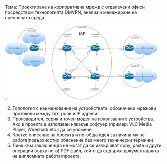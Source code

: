 
Тема: Проектиране на корпоративна мрежа с отдалечени офиси
посредством технологията DMVPN, анализ и менажиране на преносната
среда

![Topology](31231231231.png)

2. Топология с наименования на устройствата,
обозначени мрежови протоколи между тях, роли и IP
адреси.
3. Производител, серия и точен модел на
използваните устройства. Ако в проекта е използван
някакъв софтуер (пример: VLC Media Player, Wireshark etc.)
да се упомене.
4. Кратко описание на проекта и по-обща идея за
начина му на работа(повърхностно обяснение без много
технически термини).
5. Линк към заключен(да не могат да се извършват
copy, paste и други операции върху него) PDF файл, който
да съдържа документацията на дипломната
работа/проекта.
